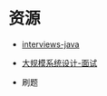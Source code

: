 # 资源 
* [interviews-java](https://github.com/kdn251/interviews)
* [大规模系统设计-面试](https://github.com/donnemartin/system-design-primer/blob/master/README-zh-Hans.md)

* 刷题
